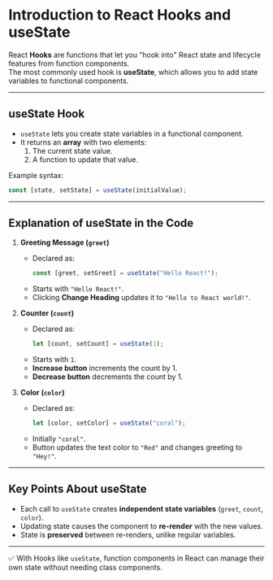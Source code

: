 # Introduction to React Hooks and useState

React **Hooks** are functions that let you "hook into" React state and lifecycle features from function components.  
The most commonly used hook is **useState**, which allows you to add state variables to functional components.

---

## useState Hook
- `useState` lets you create state variables in a functional component.
- It returns an **array** with two elements:
  1. The current state value.
  2. A function to update that value.

Example syntax:
```javascript
const [state, setState] = useState(initialValue);
```

---

## Explanation of useState in the Code

1. **Greeting Message (`greet`)**
   - Declared as:  
     ```javascript
     const [greet, setGreet] = useState("Hello React!");
     ```
   - Starts with `"Hello React!"`.
   - Clicking **Change Heading** updates it to `"Hello to React world!"`.

2. **Counter (`count`)**
   - Declared as:  
     ```javascript
     let [count, setCount] = useState(1);
     ```
   - Starts with `1`.
   - **Increase button** increments the count by 1.
   - **Decrease button** decrements the count by 1.

3. **Color (`color`)**
   - Declared as:  
     ```javascript
     let [color, setColor] = useState("coral");
     ```
   - Initially `"coral"`.
   - Button updates the text color to `"Red"` and changes greeting to `"Hey!"`.


---

## Key Points About useState
- Each call to `useState` creates **independent state variables** (`greet`, `count`, `color`).
- Updating state causes the component to **re-render** with the new values.
- State is **preserved** between re-renders, unlike regular variables.

---

✅ With Hooks like `useState`, function components in React can manage their own state without needing class components.
